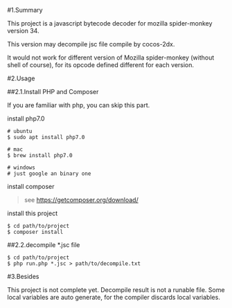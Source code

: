 #1.Summary

This project is a javascript bytecode decoder for mozilla spider-monkey version 34.

This version may decompile jsc file compile by cocos-2dx.

It would not work for different version of Mozilla spider-monkey (without shell of course), for its opcode defined different for each version.

#2.Usage

##2.1.Install PHP and Composer

If you are familiar with php, you can skip this part.

install php7.0
```
# ubuntu
$ sudo apt install php7.0

# mac
$ brew install php7.0

# windows
# just google an binary one
```
install composer
>see https://getcomposer.org/download/

install this project
```
$ cd path/to/project
$ composer install
```

##2.2.decompile *.jsc file

```
$ cd path/to/project
$ php run.php *.jsc > path/to/decompile.txt
```

#3.Besides

This project is not complete yet. Decompile result is not a runable file. Some local variables are auto generate, for the compiler discards local variables.
